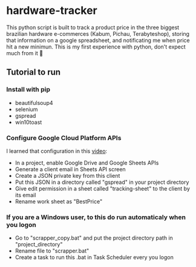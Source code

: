# hardware-tracker
This python script is built to track a product price in the three biggest brazilian hardware e-commerces (Kabum, Pichau, Terabyteshop), storing that information on a google spreadsheet, and notificating me when price hit a new minimun. This is my first experience with python, don't expect much from it 🙂

## Tutorial to run
### Install with pip
- beautifulsoup4
- selenium
- gspread
- win10toast
### Configure Google Cloud Platform APIs
I learned that configuration in this [video](https://youtu.be/bu5wXjz2KvU):
- In a project, enable Google Drive and Google Sheets APIs
- Generate a client email in Sheets API screen
- Create a JSON private key from this client
- Put this JSON in a directory called "gspread" in your project directory
- Give edit permission in a sheet called "tracking-sheet" to the client by its
 email
- Rename work sheet as "BestPrice"
### If you are a Windows user, to this do run automaticaly when you logon
- Go to "scrapper_copy.bat" and put the project directory path in 
 "project_directory"
- Rename file to "scrapper.bat"
- Create a task to run this .bat in Task Scheduler every you logon